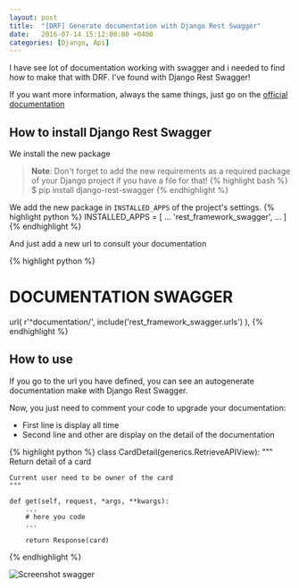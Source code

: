 ```yaml
---
layout: post
title:  "[DRF] Generate documentation with Django Rest Swagger"
date:   2016-07-14 15:12:00:00 +0400
categories: [Django, Api]
---
```


I have see lot of documentation working with swagger and i needed to 
find how to make that with DRF. I've found with Django Rest Swagger!

If you want more information, always the same things, just go on the [official documentation](http://www.django-rest-framework.org/topics/documenting-your-api/#django-rest-swagger)

## How to install Django Rest Swagger ##

We install the new package

>**Note**: Don't forget to add the new requirements as a required 
> package of your Django project if you have a file for that!
{% highlight bash %}
$ pip install django-rest-swagger
{% endhighlight %}

We add the new package in `INSTALLED_APPS` of the project's settings.
{% highlight python %}
INSTALLED_APPS = [
    ...
    'rest_framework_swagger',
    ...
]
{% endhighlight %}

And just add a new url to consult your documentation

{% highlight python %}
# DOCUMENTATION SWAGGER
url(
    r'^documentation/',
    include('rest_framework_swagger.urls')
),
{% endhighlight %}

## How to use ##

If you go to the url you have defined, you can see an 
autogenerate documentation make with Django Rest Swagger.

Now, you just need to comment your code to upgrade your documentation:

* First line is display all time
* Second line and other are display on the detail of the documentation

{% highlight python %}
class CardDetail(generics.RetrieveAPIView):
    """
    Return detail of a card

    Current user need to be owner of the card
    """

    def get(self, request, *args, **kwargs):
        ...
        # here you code
        ...
        
        return Response(card)
{% endhighlight %}

![Screenshot swagger](https://raw.githubusercontent.com/RignonNoel/RignonNoel.github.io/master/static/img/_posts/DRF-swagger.png?token=ALfs2MlO6pEpGh8gJe1Nq_80wA1pgcn-ks5XkSUfwA%3D%3D  "Screenshot swagger")